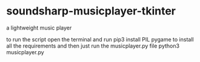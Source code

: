 # soundsharp-musicplayer-tkinter
a lightweight music player

to run the script open the terminal and run 
pip3 install PIL pygame
to install all the requirements
and then just run the musicplayer.py file
python3 musicplayer.py
